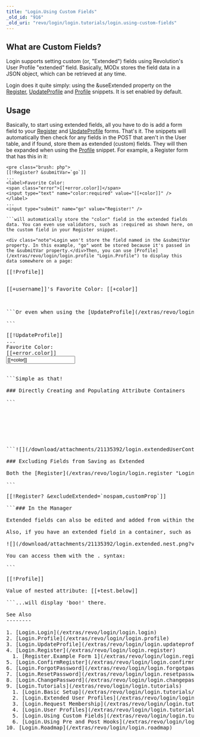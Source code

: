 ```yaml
---
title: "Login.Using Custom Fields"
_old_id: "916"
_old_uri: "revo/login/login.tutorials/login.using-custom-fields"
---
```


What are Custom Fields?
-----------------------

Login supports setting custom (or, "Extended") fields using Revolution's User Profile "extended" field. Basically, MODx stores the field data in a JSON object, which can be retrieved at any time.

Login does it quite simply: using the &useExtended property on the [Register](/extras/revo/login/login.register "Login.Register"), [UpdateProfile](/extras/revo/login/login.updateprofile "Login.UpdateProfile") and [Profile](/extras/revo/login/login.profile "Login.Profile") snippets. It is set enabled by default.

Usage
-----

Basically, to start using extended fields, all you have to do is add a form field to your [Register](/extras/revo/login/login.register "Login.Register") and [UpdateProfile](/extras/revo/login/login.updateprofile "Login.UpdateProfile") forms. That's it. The snippets will automatically then check for any fields in the POST that aren't in the User table, and if found, store them as extended (custom) fields. They will then be expanded when using the [Profile](/extras/revo/login/login.profile "Login.Profile") snippet. For example, a Register form that has this in it:

```
<pre class="brush: php">
[[!Register? &submitVar=`go`]]
...
<label>Favorite Color:
<span class="error">[[+error.color]]</span>
<input type="text" name="color:required" value="[[+color]]" />
</label>
...
<input type="submit" name="go" value="Register!" />

```will automatically store the "color" field in the extended fields data. You can even use validators, such as :required as shown here, on the custom field in your Register snippet.

<div class="note">Login won't store the field named in the &submitVar property. In this example, "go" wont be stored because it's passed in the &submitVar property.</div>Then, you can use [Profile](/extras/revo/login/login.profile "Login.Profile") to display this data somewhere on a page:

```
<pre class="brush: php">
[[!Profile]]

<p>[[+username]]'s Favorite Color: [[+color]]</p>

```Or even when using the [UpdateProfile](/extras/revo/login/login.updateprofile "Login.UpdateProfile") snippet:

```
<pre class="brush: php">
[[!UpdateProfile]]
...
<label>Favorite Color:
<span class="error">[[+error.color]]</span>
<input type="text" name="color:required" value="[[+color]]" />
</label>

```Simple as that!

### Directly Creating and Populating Attribute Containers

```
<pre class="brush: php">
                <input type="hidden" name="january[Spaces]" value="" />
                <input type="hidden" name="january[Tables]" value="" />
                <input type="hidden" name="january[Chairs]" value="" />
                <input type="hidden" name="january[NeedsElectric]" value="" />
                <input type="hidden" name="january[Misc]" value="" />

```![](/download/attachments/21135392/login.extendedUserContainers.png?version=1&modificationDate=1329484036000)

### Excluding Fields from Saving as Extended

Both the [Register](/extras/revo/login/login.register "Login.Register") and [UpdateProfile](/extras/revo/login/login.updateprofile "Login.UpdateProfile") snippets have a property called "excludeExtended" that takes a comma-separated list of field names to exclude from being saved as extended fields. So, say you had fields named 'nospam' and 'customProp', that you didn't want to be saved as custom fields in Register. You'd simply call Register like so:

```
<pre class="brush: php">
[[!Register? &excludeExtended=`nospam,customProp`]]

```### In the Manager

Extended fields can also be edited and added from within the Manager, by editing the User and clicking on the "Extended Fields" tab. Make sure if you add fields there, though, that you add them to your UpdateProfile and/or Register forms.

Also, if you have an extended field in a container, such as in this example, where you have test -> boo:

![](/download/attachments/21135392/login.extended.nest.png?version=1&modificationDate=1281708667000)

You can access them with the . syntax:

```
<pre class="brush: php">
[[!Profile]]

Value of nested attribute: [[+test.below]]

```...will display 'boo!' there.

See Also
--------

1. [Login.Login](/extras/revo/login/login.login)
2. [Login.Profile](/extras/revo/login/login.profile)
3. [Login.UpdateProfile](/extras/revo/login/login.updateprofile)
4. [Login.Register](/extras/revo/login/login.register)
  1. [Register.Example Form 1](/extras/revo/login/login.register/register.example-form-1)
5. [Login.ConfirmRegister](/extras/revo/login/login.confirmregister)
6. [Login.ForgotPassword](/extras/revo/login/login.forgotpassword)
7. [Login.ResetPassword](/extras/revo/login/login.resetpassword)
8. [Login.ChangePassword](/extras/revo/login/login.changepassword)
9. [Login.Tutorials](/extras/revo/login/login.tutorials)
  1. [Login.Basic Setup](/extras/revo/login/login.tutorials/login.basic-setup)
  2. [Login.Extended User Profiles](/extras/revo/login/login.tutorials/login.extended-user-profiles)
  3. [Login.Request Membership](/extras/revo/login/login.tutorials/login.request-membership)
  4. [Login.User Profiles](/extras/revo/login/login.tutorials/login.user-profiles)
  5. [Login.Using Custom Fields](/extras/revo/login/login.tutorials/login.using-custom-fields)
  6. [Login.Using Pre and Post Hooks](/extras/revo/login/login.tutorials/login.using-pre-and-post-hooks)
10. [Login.Roadmap](/extras/revo/login/login.roadmap)